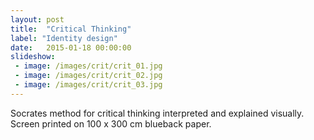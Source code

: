 ```yaml
---
layout: post
title:  "Critical Thinking"
label: "Identity design"
date:   2015-01-18 00:00:00
slideshow:
 - image: /images/crit/crit_01.jpg
 - image: /images/crit/crit_02.jpg
 - image: /images/crit/crit_03.jpg
---
```


Socrates method for critical thinking interpreted and explained visually. Screen printed on 100 x 300 cm blueback paper.